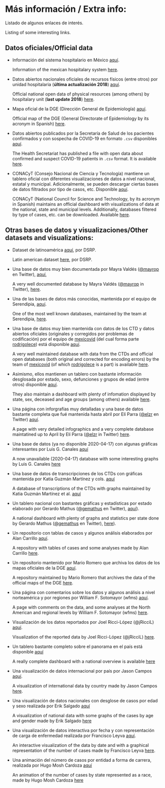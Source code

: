# Más información / Extra info:

Listado de algunos enlaces de interés.

Listing of some interesting links.

## Datos oficiales/Official data

- Información del sistema hospitalario en México [aquí](http://www.dgis.salud.gob.mx/contenidos/publicaciones/p_bie_gobmx.html).

  Information of the mexican hospitalary system [here](http://www.dgis.salud.gob.mx/contenidos/publicaciones/p_bie_gobmx.html).

- Datos abiertos nacionales oficiales de recursos físicos (entre otros) por unidad hospitalaria (**última actualización 2018**) [aquí](https://datos.gob.mx/busca/dataset/recursos-en-salud-nivel-central).

  Official national open data of physical resources (among others) by hospitalary unit (**last update 2018**) [here](https://datos.gob.mx/busca/dataset/recursos-en-salud-nivel-central).

- Mapa oficial de la DGE (Dirección General de Epidemiología) [aquí](http://ncov.sinave.gob.mx/mapa.aspx).

  Official map of the DGE (General Directorate of Epidemiology by its acronym in Spanish) [here](http://ncov.sinave.gob.mx/mapa.aspx).

- Datos abiertos publicados por la Secretaría de Salud de los pacientes confirmados y con sospecha de COVID-19 en formato ```.csv``` disponibles [aquí](https://www.gob.mx/salud/documentos/datos-abiertos-152127).

  The Health Secretariat has published a file with open data about confirmed and suspect COVID-19 patients in ```.csv``` format. It is available [here](https://www.gob.mx/salud/documentos/datos-abiertos-152127).

- CONACyT (Consejo Nacional de Ciencia y Tecnología) mantiene un tablero oficial con diferentes visualizaciones de datos a nivel nacional, estatal y municipal.
Adicionalmente, se pueden descargar ciertas bases de datos filtrados por tipo de casos, etc.
Disponible [aquí](https://coronavirus.gob.mx/datos/).

  CONACyT (National Council for Science and Technology, by its acronym in Spanish) maintains an official dashboard with visualizations of data at the national, state and municipal levels.
  Additionally, databases filtered by type of cases, etc. can be downloaded.
  Available [here](https://coronavirus.gob.mx/datos/).

## Otras bases de datos y visualizaciones/Other datasets and visualizations:

- Dataset de latinoamérica [aquí](https://github.com/DataScienceResearchPeru/covid-19_latinoamerica), por DSRP.

  Latin american dataset [here](https://github.com/DataScienceResearchPeru/covid-19_latinoamerica), por DSRP.

- Una base de datos muy bien documentada por Mayra Valdés ([@mayrop](https://twitter.com/mayrop) en Twitter), [aquí](https://www.covid19in.mx/),

  A very well documented database by Mayra Valdés ([@mayrop](https://twitter.com/mayrop) in Twitter), [here](https://www.covid19in.mx/).

- Una de las bases de datos más conocidas, mantenida por el equipo de Serendipia, [aquí](https://serendipia.digital/2020/03/datos-abiertos-sobre-casos-de-coronavirus-covid-19-en-mexico/).

  One of the most well known databases, maintained by the team at Serendipia, [here](https://serendipia.digital/2020/03/datos-abiertos-sobre-casos-de-coronavirus-covid-19-en-mexico/).

- Una base de datos muy bien mantenida con datos de los CTD y datos abiertos oficiales (originales y corregidos por problemas de codificación) por el equipo de [mexicovid](https://github.com/mexicovid19) (del cual forma parte [rodrigolece](https://github.com/rodrigolece)) está disponible [aquí](https://github.com/mexicovid19/Mexico-datos/).

  A very well maintained database with data from the CTDs and official open databases (both original and corrected for encoding errors) by the team of [mexicovid](https://github.com/mexicovid19) (of which [rodrigolece](https://github.com/rodrigolece) is a part) is available [here](https://github.com/mexicovid19/Mexico-datos/).

- Asimismo, ellos mantienen un tablero con bastante información desglosada por estado, sexo, defunciones y grupos de edad (entre otros) disponible [aquí](https://mexicovid19.github.io/Mexico/).

  They also maintain a dashboard with plenty of infomation displayed by state, sex, deceased and age groups (among others) available [here](https://mexicovid19.github.io/Mexico/).

- Una página con inforgrafías muy detalladas y una base de datos bastante completa que fué mantenida hasta abril por Elí Parra ([@elzr](https://twitter.com/elzr) en Twitter) [aquí](https://covidatos.mx/).

  A page with very detailed infographics and a very complete database maintatined up to April by Elí Parra ([@elzr](https://twitter.com/elzr) in Twitter) [here](https://covidatos.mx/).

- Una base de datos (ya no disponible 2020-04-17) con algunas gráficas interesantes por Luis G. Canales [aquí](https://github.com/LGCO/MEXICO_COVID19_DATA)

  A now unavailable (2020-04-17) database with some interesting graphs by Luis G. Canales [here](https://github.com/LGCO/MEXICO_COVID19_DATA)

- Una base de datos de transcripciones de los CTDs con gráficas mantenida por Katia Guzmán Martínez y cols.  [aquí](https://github.com/guzmart/covid19_mex)

  A database of transcriptions of the CTDs with graphs maintained by Katia Guzmán Martínez et al. [aquí](https://github.com/guzmart/covid19_mex)

- Un tablero nacional con bastantes gráficas y estadísticas por estado elaborado por Gerardo Mathus ([@gemathus](https://twitter.com/gemathus) en Twitter), [aquí](https://covid19.nextia.mx/)).

  A national dashboard with plenty of graphs and statistics per state done by Gerardo Mathus ([@gemathus](https://twitter.com/gemathus) en Twitter), [here](https://covid19.nextia.mx/)).

- Un repositorio con tablas de casos y algunos análisis elaborados por Alan Carrillo [aquí](https://github.com/alancarrillop/COVID19_Mexico).

  A repository with tables of cases and some analyses made by Alan Carrillo [here](https://github.com/alancarrillop/COVID19_Mexico).

- Un repositorio mantenido por Mario Romero que archiva los datos de los mapas oficiales de la DGE [aquí](https://github.com/mariorz/covid19-mx-time-series).

  A repository maintained by Mario Romero that archives the data of the official maps of the DGE [here](https://github.com/mariorz/covid19-mx-time-series).

- Una página con comentarios sobre los datos y algunos análisis a nivel norteamérica y por regiones  por William F. Sotomayor (wfms) [aquí](https://www.wfms.org/mx-covid19/).

  A page with comments on the data, and some analyses at the North American and regional levels by William F. Sotomayor (wfms) [here](https://www.wfms.org/mx-covid19/).

- Visualización de los datos reportados por Joel Ricci-López (@jRicciL) [aquí](https://joelricci.shinyapps.io/covid_mx_jrl/).

  Visualization of the reported data by Joel Ricci-López (@jRicciL) [here](https://joelricci.shinyapps.io/covid_mx_jrl/).

- Un tablero bastante completo sobre el panorama en el país está disponible [aquí](http://covidatos.mx/)

  A really complete dashboard with a national overview is available [here](http://covidatos.mx/)

- Una visualización de datos internacional por país por Jason Campos [aquí](https://covid19.jsoncampos.com/).

  A visualization of international data by country made by Jason Campos [here](https://covid19.jsoncampos.com/).

- Una visualización de datos nacionales con desglose de casos por edad y sexo realizada por Erik Salgado [aquí](https://www.mappenterprise.net/covid19mapa)

  A visualization of national data with some graphs of the cases by age and gender made by Erik Salgado [here](https://www.mappenterprise.net/covid19mapa)

- Una visualización de datos interactiva por fecha y con representación de carga de enfermedad realizada por Francisco Leyva [aquí](https://covid19mexico.net/).

  An interactive visualization of the data by date and with a graphical representation of the number of cases made by Francisco Leyva [here](https://covid19mexico.net/).

- Una animación del número de casos por entidad a forma de carrera, realizada por Hugo Mosh Cardoza [aquí](https://observablehq.com/@hugomosh/progreso-covid-19-mexico)

  An animation of the number of cases by state represented as a race, made by Hugo Mosh Cardoza [here](https://observablehq.com/@hugomosh/progreso-covid-19-mexico)
